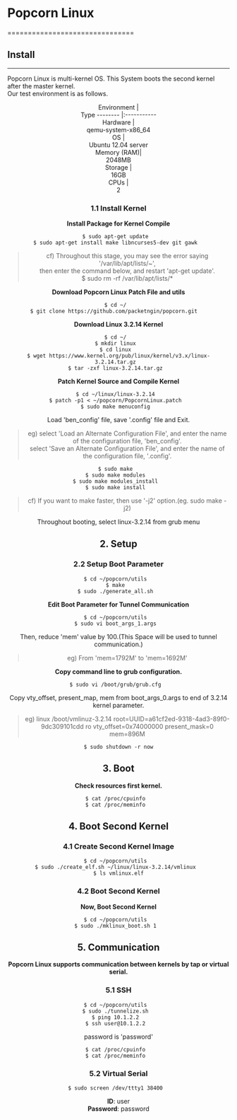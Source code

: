 # <b> Popcorn Linux</b>
===============================
## <b> Install</b>
---------------------------------
Popcorn Linux is multi-kernel OS. This System boots the second kernel after the master kernel.  
Our test environment is as follows.  

<Center>Environment | <Center>Type
-------- |:-----------
<center>Hardware | <center>qemu-system-x86_64
<center>OS | <center>Ubuntu 12.04 server
<center>Memory (RAM)| <center>2048MB
<center>Storage | <center>16GB
<center>CPUs | <center>2


### 1.1 Install Kernel
**Install Package for Kernel Compile**    
~~~~
$ sudo apt-get update  
$ sudo apt-get install make libncurses5-dev git gawk  
~~~~
> cf) Throughout this stage, you may see the error saying '/var/lib/apt/lists/~',  
> then enter the command below, and restart 'apt-get update'.  
> $ sudo rm -rf /var/lib/apt/lists/*  

**Download Popcorn Linux Patch File and utils**  
~~~~
$ cd ~/  
$ git clone https://github.com/packetngin/popcorn.git   
~~~~

**Download Linux 3.2.14 Kernel**  
~~~~
$ cd ~/  
$ mkdir linux  
$ cd linux  
$ wget https://www.kernel.org/pub/linux/kernel/v3.x/linux-3.2.14.tar.gz  
$ tar -zxf linux-3.2.14.tar.gz  
~~~~

**Patch Kernel Source and Compile Kernel**  
~~~~
$ cd ~/linux/linux-3.2.14  
$ patch -p1 < ~/popcorn/PopcornLinux.patch  
$ sudo make menuconfig  
~~~~
Load 'ben_config' file, save '.config' file and Exit.  
> eg) select 'Load an Alternate Configuration File', and enter the name of the configuration file, 'ben_config'.  
> select 'Save an Alternate Configuration File', and enter the name of the configuration file, '.config'.  

~~~~
$ sudo make  
$ sudo make modules  
$ sudo make modules_install  
$ sudo make install  
~~~~

> cf) If you want to make faster, then use '-j2' option.(eg. sudo make -j2)

Throughout booting, select linux-3.2.14 from grub menu  

## 2. Setup
### 2.2 Setup Boot Parameter
~~~~
$ cd ~/popcorn/utils  
$ make  
$ sudo ./generate_all.sh  
~~~~

**Edit Boot Parameter for Tunnel Communication**  
~~~~
$ cd ~/popcorn/utils  
$ sudo vi boot_args_1.args  
~~~~

Then, reduce 'mem' value by 100.(This Space will be used to tunnel communication.)  
>eg) From 'mem=1792M' to 'mem=1692M'  

**Copy command line to grub configuration.**  

~~~~
$ sudo vi /boot/grub/grub.cfg  
~~~~
Copy vty_offset, present_map, mem from boot_args_0.args to end of 3.2.14 kernel parameter.  
>eg) linux /boot/vmlinuz-3.2.14 root=UUID=a61cf2ed-9318-4ad3-89f0-9dc309101cdd ro vty_offset=0x74000000 present_mask=0 mem=896M  

~~~~
$ sudo shutdown -r now
~~~~

## 3. Boot
**Check resources first kernel.**  
~~~~
$ cat /proc/cpuinfo  
$ cat /proc/meminfo  
~~~~

## 4. Boot Second Kernel
### 4.1 Create Second Kernel Image
~~~~
$ cd ~/popcorn/utils  
$ sudo ./create_elf.sh ~/linux/linux-3.2.14/vmlinux  
$ ls vmlinux.elf
~~~~

### 4.2 Boot Second Kernel
**Now, Boot Second Kernel**  
~~~~
$ cd ~/popcorn/utils  
$ sudo ./mklinux_boot.sh 1  
~~~~

## 5. Communication
**Popcorn Linux supports communication between kernels by tap or virtual serial.**  
### 5.1 SSH
~~~~
$ cd ~/popcorn/utils  
$ sudo ./tunnelize.sh  
$ ping 10.1.2.2  
$ ssh user@10.1.2.2  
~~~~
password is 'password'  

~~~~
$ cat /proc/cpuinfo  
$ cat /proc/meminfo  
~~~~

### 5.2 Virtual Serial
~~~~
$ sudo screen /dev/ttty1 38400  
~~~~
**ID**: user  
**Password**: password  
